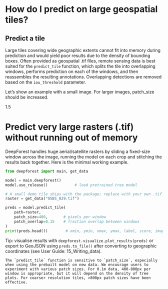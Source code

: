 # How do I predict on large geospatial tiles?

## Predict a tile

Large tiles covering wide geographic extents cannot fit into memory during prediction and would yield poor results due to the density of bounding boxes. Often provided as geospatial .tif files, remote sensing data is best suited for the `predict_tile` function, which splits the tile into overlapping windows, performs prediction on each of the windows, and then reassembles the resulting annotations. Overlapping detections are removed based on the `iou_threshold` parameter.

Let’s show an example with a small image. For larger images, patch_size should be increased.

1.5
# Predict very large rasters (.tif) without running out of memory

DeepForest handles huge aerial/satellite rasters by sliding a fixed-size window across the image, running the model on each crop and stitching the results back together. Here is the minimal working example.

```python
from deepforest import main, get_data

model = main.deepforest()
model.use_release()            # load pretrained tree model

# A small demo tile ships with the package; replace with your own .tif
raster = get_data("OSBS_029.tif")

preds = model.predict_tile(
    path=raster,
    patch_size=400,       # pixels per window
    patch_overlap=0.15    # fraction overlap between windows
)
print(preds.head())        # xmin, ymin, xmax, ymax, label, score, image_path
```

Tip: visualise results with `deepforest.visualize.plot_results(preds)` or export to GeoJSON using `preds.to_file()` after converting to geographic coordinates (see User Guide: 15_Writing_data).

```{note}
The `predict_tile` function is sensitive to `patch_size`, especially when using the prebuilt model on new data. We encourage users to experiment with various patch sizes. For 0.1m data, 400-800px per window is appropriate, but it will depend on the density of tree plots. For coarser resolution tiles, >800px patch sizes have been effective.
```